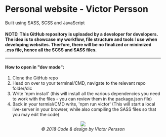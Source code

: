 # Personal website - Victor Persson
Built using SASS, SCSS and JavaScript
 #### NOTE: This GitHub repository is uploaded by a developer for developers. The idea is to showcase my workflow, file structure and tools I use when developing websites. Therfore, there will be no finalized or minimized .css file, hence all the SCSS and SASS files. 
 ---
#### How to open in "dev mode":
<ol>
  <li>Clone the GitHub repo</li>
  <li>Head on over to your terminal/CMD, navigate to the relevant repo folder/dic</li>
  <li>Write 'npm install' (this will install all the various dependencies you need to work with the files - you can review them in the package.json file)</li>
  <li>Back in your termial/CMD write, 'npm run victor' (This will start a local live-server in your browser, while also compiling the SASS files so that you may edit the code)</li>
 </ol>

<p align="center">
  <img src="https://i.imgur.com/PpIRTzo.png"><br>
  <i>© 2018 Code & design by Victor Persson </i>
</p>
